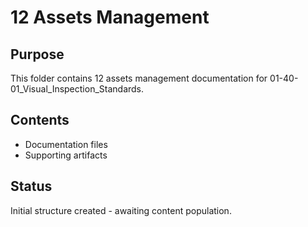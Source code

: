 # 12 Assets Management

## Purpose
This folder contains 12 assets management documentation for 01-40-01_Visual_Inspection_Standards.

## Contents
- Documentation files
- Supporting artifacts

## Status
Initial structure created - awaiting content population.
